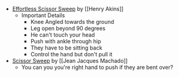- [Effortless Scissor Sweep](https://youtu.be/HZS42ZedyEg)  by [[Henry Akins]]
	- Important Details
		- Knee Angled towards the ground
		- Leg open beyond 90 degrees
		- He can't touch your head
		- Push with ankle through hip
		- They have to be sitting back
		- Control the hand but don't pull it
- [Scissor Sweep](https://youtu.be/GTZwGn7HVRE?t=223) by [[Jean Jacques Machado]]
	- You can you you're right hand to push if they are bent over?